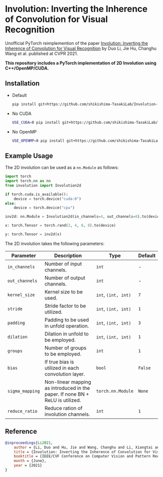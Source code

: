 # Involution: Inverting the Inherence of Convolution for Visual Recognition

Unofficial PyTorch reimplemention of the paper [Involution: Inverting the Inherence of Convolution for Visual Recognition](https://arxiv.org/pdf/2103.06255.pdf) by Duo Li, Jie Hu, Changhu Wang et al. published at CVPR 2021.

**This repository includes a PyTorch implementation of 2D Involution using C++/OpenMP/CUDA.**

## Installation

- Default

    ```bash
    pip install git+https://github.com/shikishima-TasakiLab/Involution-PyTorch
    ```

- No CUDA

    ```bash
    USE_CUDA=0 pip install git+https://github.com/shikishima-TasakiLab/Involution-PyTorch
    ```

- No OpenMP

    ```bash
    USE_OPENMP=0 pip install git+https://github.com/shikishima-TasakiLab/Involution-PyTorch
    ```

## Example Usage

The 2D involution can be used as a `nn.Module` as follows:

```python
import torch
import torch.nn as nn
from involution import Involution2d

if torch.cuda.is_available():
    device = torch.device("cuda:0")
else:
    device = torch.device("cpu")

inv2d: nn.Module = Involution2d(in_channels=4, out_channels=8).to(device)

x: torch.Tensor = torch.rand(2, 4, 8, 8).to(device)

y: torch.Tensor = inv2d(x)
```

The 2D involution takes the following parameters:

|Parameter      |Description                                                                    |Type               |Default|
|---------------|-------------------------------------------------------------------------------|-------------------|-------|
|`in_channels`  |Number of input channels.                                                      |`int`              |   -   |
|`out_channels` |Number of output channels.                                                     |`int`              |   -   |
|`kernel_size`  |Kernel size to be used.                                                        |`int`, `(int, int)`|`7`    |
|`stride`       |Stride factor to be utilized.                                                  |`int`, `(int, int)`|`1`    |
|`padding`      |Padding to be used in unfold operation.                                        |`int`, `(int, int)`|`3`    |
|`dilation`     |Dilation in unfold to be employed.                                             |`int`, `(int, int)`|`1`    |
|`groups`       |Number of groups to be employed.                                               |`int`              |`1`    |
|`bias`         |If true bias is utilized in each convolution layer.                            |`bool`             |`False`|
|`sigma_mapping`|Non-linear mapping as introduced in the paper. If none BN + ReLU is utilized.  |`torch.nn.Module`  |`None` |
|`reduce_ratio` |Reduce ration of involution channels.                                          |`int`              |`1`    |

## Reference

```bibtex
@inproceedings{Li2021,
    author = {Li, Duo and Hu, Jie and Wang, Changhu and Li, Xiangtai and She, Qi and Zhu, Lei and Zhang, Tong and Chen, Qifeng},
    title = {Involution: Inverting the Inherence of Convolution for Visual Recognition},
    booktitle = {IEEE/CVF Conference on Computer Vision and Pattern Recognition (CVPR)},
    month = {June},
    year = {2021}
}
```

